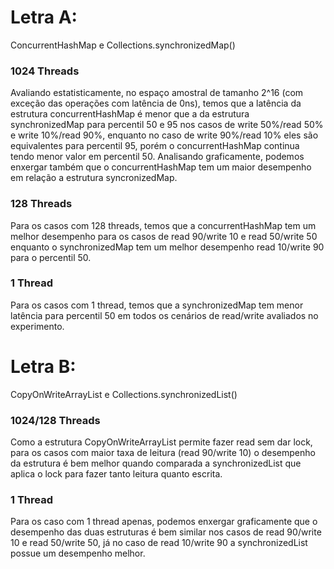 # Letra A:

ConcurrentHashMap e Collections.synchronizedMap()

### 1024 Threads

Avaliando estatisticamente, no espaço amostral de tamanho 2^16 (com exceção das operações com latência de 0ns), temos que a latência da estrutura concurrentHashMap é menor que a da estrutura synchronizedMap para percentil 50 e 95 nos casos de write 50%/read 50% e  write 10%/read 90%, enquanto no caso de write 90%/read 10% eles são equivalentes para percentil 95, porém o concurrentHashMap continua tendo menor valor em percentil 50.
Analisando graficamente, podemos enxergar também que o concurrentHashMap tem um maior desempenho em relação a estrutura syncronizedMap.

### 128 Threads

Para os casos com 128 threads, temos que a concurrentHashMap tem um melhor desempenho para os casos de read 90/write 10 e read 50/write 50 enquanto o synchronizedMap tem um melhor desempenho read 10/write 90 para o percentil 50.

### 1 Thread

Para os casos com 1 thread, temos que a synchronizedMap tem menor latência para percentil 50 em todos os cenários de read/write avaliados no experimento.

# Letra B:

CopyOnWriteArrayList e Collections.synchronizedList()

### 1024/128 Threads

Como a estrutura CopyOnWriteArrayList permite fazer read sem dar lock, para os casos com maior taxa de leitura (read 90/write 10) o desempenho da estrutura é bem melhor quando comparada a synchronizedList que aplica o lock para fazer tanto leitura quanto escrita.

### 1 Thread

Para os caso com 1 thread apenas, podemos enxergar graficamente que o desempenho das duas estruturas é bem similar nos casos de read 90/write 10 e read 50/write 50, já no caso de read 10/write 90 a synchronizedList possue um desempenho melhor. 
